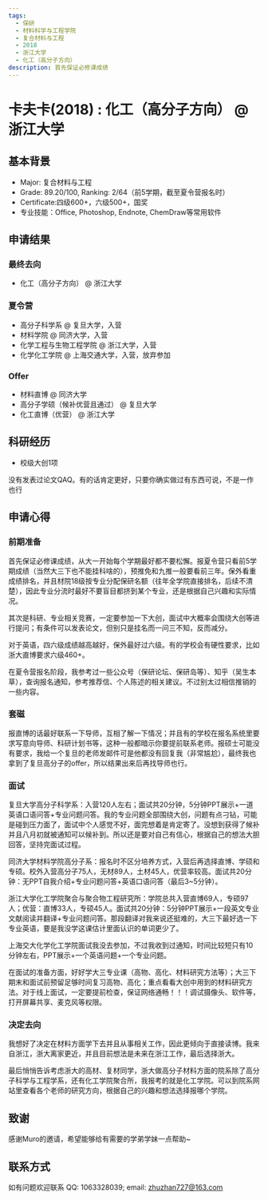 ```yaml
---
tags:
  - 保研
  - 材料科学与工程学院
  - 复合材料与工程
  - 2018
  - 浙江大学
  - 化工（高分子方向）
description: 首先保证必修课成绩
---
```


# 卡夫卡(2018) : 化工（高分子方向） @ 浙江大学

## 基本背景

- Major: 复合材料与工程
- Grade: 89.20/100, Ranking: 2/64（前5学期，截至夏令营报名时）
- Certificate:四级600+，六级500+，国奖
- 专业技能：Office, Photoshop, Endnote, ChemDraw等常用软件

## 申请结果

### 最终去向

- 化工（高分子方向） @ 浙江大学

### 夏令营

- 高分子科学系 @ 复旦大学，入营
- 材料学院 @ 同济大学，入营
- 化学工程与生物工程学院 @ 浙江大学，入营
- 化学化工学院 @ 上海交通大学，入营，放弃参加

### Offer

- 材料直博 @ 同济大学
- 高分子学硕（候补优营且通过） @ 复旦大学
- 化工直博（优营） @ 浙江大学

## 科研经历

- 校级大创1项

没有发表过论文QAQ。有的话肯定更好，只要你确实做过有东西可说，不是一作也行

## 申请心得

### 前期准备

首先保证必修课成绩，从大一开始每个学期最好都不要松懈。报夏令营只看前5学期成绩（当然大三下也不能挂科啥的），预推免和九推一般要看前三年。保外看重成绩排名，并且材院18级按专业分配保研名额（往年全学院直接排名，后续不清楚），因此专业分流时最好不要盲目都挤到某个专业，还是根据自己兴趣和实际情况。

其次是科研、专业相关竞赛，一定要参加一下大创，面试中大概率会围绕大创等进行提问；有条件可以发表论文，但别只是挂名而一问三不知，反而减分。

对于英语，四六级成绩越高越好，保外最好过六级。有的学校会有硬性要求，比如浙大直博要求六级460+。

在夏令营报名阶段，我参考过一些公众号（保研论坛、保研岛等）、知乎（吴生本草），查询报名通知，参考推荐信、个人陈述的相关建议。不过别太过相信推销的一些内容。

### 套磁

报直博的话最好联系一下导师，互相了解一下情况；并且有的学校在报名系统里要求写意向导师、科研计划书等，这种一般都暗示你要提前联系老师。报硕士可能没有要求，我给一个复旦的老师发邮件可是他都没有回复我（非常尴尬），最终我也拿到了复旦高分子的offer，所以结果出来后再找导师也行。

### 面试

复旦大学高分子科学系：入营120人左右；面试共20分钟，5分钟PPT展示+一道英语口语问答+专业问题问答。我的专业问题全部围绕大创，问题有点刁钻，可能是碰到压力面了，面试中个人感觉不好，面完想着是肯定寄了。没想到获得了候补并且八月初就被通知可以候补到。所以还是要对自己有信心，根据自己的想法大胆回答，坚持完面试过程。

同济大学材料学院高分子系：报名时不区分培养方式，入营后再选择直博、学硕和专硕。校外入营高分子75人，无材89人，土材45人，优营率较高。面试共20分钟：无PPT自我介绍+专业问题问答+英语口语问答（最后3~5分钟）。

浙江大学化工学院聚合与聚合物工程研究所：学院总共入营直博69人，专硕97人；优营：直博33人，专硕45人。面试共20分钟：5分钟PPT展示+一段英文专业文献阅读并翻译+专业问题问答。那段翻译对我来说还挺难的，大三下最好选一下专业英语，要是我没学这课估计里面认识的单词更少了。

上海交大化学化工学院面试我没去参加，不过我收到过通知，时间比较短只有10分钟左右，PPT展示+一个英语问题+一个专业问题。

在面试的准备方面，好好学大三专业课（高物、高化、材料研究方法等）；大三下期末和面试前预留足够时间复习高物、高化；重点看看大创中用到的材料研究方法。对于线上面试，一定要提前检查，保证网络通畅！！！调试摄像头、软件等，打开屏幕共享、麦克风等权限。

### 决定去向

我想好了决定在材料方面学下去并且从事相关工作，因此更倾向于直接读博。我来自浙江，浙大离家更近，并且目前想法是未来在浙江工作，最后选择浙大。

最后悄悄告诉考虑浙大的高材、复材同学，浙大做高分子材料方面的院系除了高分子科学与工程学系，还有化工学院聚合所，我报考的就是化工学院。可以到院系网站里查看各个老师的研究方向，根据自己的兴趣和想法选择报哪个学院。

## 致谢

感谢Muro的邀请，希望能够给有需要的学弟学妹一点帮助~

## 联系方式

如有问题欢迎联系 QQ: 1063328039; email: zhuzhan727@163.com
